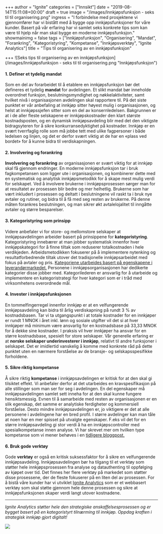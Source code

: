 +++
author = "Ignite"
categories = ["Innsikt"]
date = "2019-08-14T15:11:08+00:00"
draft = true
image = "/images/Innkjøpsfunksjon - seks til til organisering.png"
ingress = "I forbindelse med prosjektene vi gjennomfører har vi bistått med å bygge opp innkjøpsfunksjoner for våre kunder. Basert på vår erfaring har vi samlet seks konkrete tips som kan være til hjelp når man skal bygge en moderne innkjøpsfunksjon."
showmainimg = false
tags = ["Innkjøpsfunksjon", "Organisering", "Mandat", "Forankring", "Kategoristyring", "Kompetanse", "Innkjøpsverktøy", "Ignite Analytics"]
title = "Tips til organisering av en innkjøpsfunksjon"

+++
![Seks tips til organisering av en innkjøpsfunksjon](/images/Innkjøpsfunksjon - seks til til organisering.png "Innkjøpsfunksjon")

#### 1. Definer et tydelig mandat

Som en del av forarbeidet til å etablere en innkjøpsfunksjon bør det defineres et tydelig **mandat** for avdelingen. Et slikt mandat bør inneholde overordnet funksjon, beslutningsmyndighet og nøkkelaktiviteter, samt hvilket nivå i organisasjonen avdelingen skal rapportere til. På det siste punktet er vår anbefaling at innkjøp sitter høyest mulig i organisasjonen, og helst at innkjøpssjefen sitter som en del av konsernledelsen. Bakgrunnen er at i de aller fleste selskapene er innkjøpskostnader den klart største kostnadsposten, og en dynamisk innkjøpsavdeling blir med det den viktigste bidragsyteren for å sikre konkurransedyktighet på kostnader. Innkjøp er en svært tverrfaglig rolle som må jobbe tett med ulike fagpersoner i både ledelsen og linjen, og det er derfor svært viktig at de har en «plass ved bordet» for å kunne bidra til verdiskapningen.

#### 2. Involvering og forankring

**Involvering og forankring** av organisasjonen er svært viktig for at innkjøp skal få gjennom endringer. En moderne innkjøpsfunksjon tar i bruk fagkompetansen som ligger ute i organisasjonen, og kombinerer dette med en systematisk og analytisk innkjøpsmetodikk for å skape mest mulig verdi for selskapet. Ved å involvere brukerne i innkjøpsprosessen sørger man for at resultatet av prosessen blir bedre og mer helhetlig. Brukerne som har vært inkludert i prosessen og deltatt i beslutningene vil raskt ta i bruk nye avtaler og rutiner, og bidra til å få med seg resten av brukerne. På denne måten forankres beslutningen, og man sikrer økt avtalelojalitet til inngåtte avtaler og større besparelser.

#### 3. Kategoristyring som prinsipp

Videre anbefaler vi for store- og mellomstore selskaper at innkjøpsavdelingen arbeider basert på prinsippene for **kategoristyring**. Kategoristyring innebærer at man jobber systematisk innenfor hver innkjøpskategori for å finne tiltak som reduserer totalkostnaden i hele verdikjeden. Arbeidsmetodikken fokuserer på å implementere nytenking og resultatforbedrende tiltak utover det tradisjonelle innkjøpsarbeidet med fokus på avtaler og pris. [Kategoriene utarbeides basert på egenskapene i leverandørmarkedet.](https://www.ignite.no/oversikt-over-innkjop-og-leverandorer-nokkelen-til-effektiv-kategoristyring/) Personene i innkjøpsorganisasjonen har dedikerte kategorier disse jobber med. Kategorilederen er ansvarlig for å utarbeide og implementere en kategoristrategi for hver kategori som er i tråd med virksomhetens overordnede mål.

#### 4. Invester i innkjøpsfunksjonen

En tommelfingerregel innenfor innkjøp er at en velfungerende innkjøpsavdeling kan bidra til årlig verdiskapning på rundt 3 % av kostnadsbasen. Tar vi ta utgangspunkt i at totale kostnader for en innkjøper er rundt 1 MNOK i året inkl. lønn og sosiale utgifter vil det si at hver innkjøper må minimum være ansvarlig for en kostnadsbase på 33,33 MNOK for å dekke sine kostnader. I praksis vil hver innkjøper ha ansvar for en større kostnadsbase, spesielt for store selskaper. Vår generelle erfaring er at **norske selskaper underinvesterer i innkjøp**, relativt til andre funksjoner i selskapet. Det er imidlertid vanskelig å komme med konkrete råd på dette punktet uten en nærmere forståelse av de bransje- og selskapsspesifikke forholdene.

#### 5. Sikre riktig kompetanse

Å sikre riktig **kompetanse** i innkjøpsavdelingen er kritisk for at den skal gi tilsiktet effekt. Vi anbefaler derfor at det utarbeides en kravspesifikasjon på alle stillinger som man ser for seg i avdelingen. En del egenskaper må innkjøpsavdelingen samlet sett inneha for at den skal kunne fungere hensiktsmessig. Evnen til å samarbeide med resten av organisasjonen er en slik egenskap, det samme er analytiske ferdigheter og kommersiell forståelse. Desto mindre innkjøpsavdelingen er, jo viktigere er det at alle personene i avdelingene har en bred profil. I større avdelinger kan man tåle at noen har en mer spisset på utvalgte egenskaper. F.eks vil det for en større innkjøpsavdeling gi stor verdi å ha en innkjøpscontroller med spesialkompetanse innen analyse. Vi har skrevet mer om hvilken type kompetanse som vi mener behøves i en [tidligere bloggpost.](https://www.ignite.no/innkjop-et-uforlost-potensial-i-ditt-selskap/)

#### 6. Bruk gode verktøy

Gode **verktøy** er også en kritisk suksessfaktor for å sikre en velfungerende innkjøpsavdeling. Innkjøpsavdelingen bør ha tilgang til et verktøy som støtter hele innkjøpsprosessen fra analyse og datauthenting til oppfølging av kjøpet over tid. Det finnes her flere verktøy på markedet som støtter disse prosessene, der de fleste fokuserer på en liten del av prosessen. For å bistå våre kunder har vi utviklet [Ignite Analytics](https://www.ignite.no/ignite-analytics/) som er et webbasert verktøy som skal støtte gjennom hele denne prosessen og sikre at innkjøpsfunksjonen skaper verdi langt utover kostnadene.

***

_Ignite Analytics støtter hele den strategiske anskaffelsesprosessen og er bygget basert på en kategoristyrt tilnærming til innkjøp. Oppdag kraften i strategisk innkjøp gjort digitalt!_

[![](https://cdn-images-1.medium.com/max/800/1*wNfW3gtCL-EO9XYJOYYSnQ.png)](https://www.ignite.no/ignite-analytics/demo/)